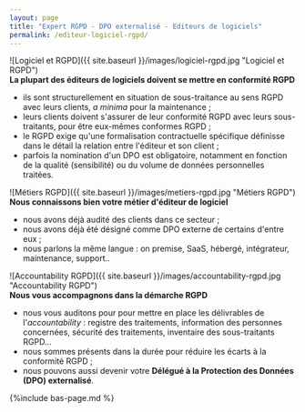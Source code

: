 ```yaml
---
layout: page
title: "Expert RGPD - DPO externalisé - Editeurs de logiciels"
permalink: /editeur-logiciel-rgpd/
---
```

![Logiciel et RGPD]({{ site.baseurl }}/images/logiciel-rgpd.jpg "Logiciel et RGPD")\
**La plupart des éditeurs de logiciels doivent se mettre en conformité RGPD**
* ils sont structurellement en situation de sous-traitance au sens RGPD avec leurs clients, *a minima* pour la maintenance ;
* leurs clients doivent s'assurer de leur conformité RGPD avec leurs sous-traitants, pour être eux-mêmes conformes RGPD ;
* le RGPD exige qu'une formalisation contractuelle spécifique définisse dans le détail la relation entre l'éditeur et son client ;
* parfois la nomination d'un DPO est obligatoire, notamment en fonction de la qualité (sensibilité) ou du volume de données personnelles traitées.

![Métiers RGPD]({{ site.baseurl }}/images/metiers-rgpd.jpg "Métiers RGPD")\
**Nous connaissons bien votre métier d'éditeur de logiciel**
* nous avons déjà audité des clients dans ce secteur ;
* nous avons déjà été désigné comme DPO externe de certains d'entre eux ;
* nous parlons la même langue : on premise, SaaS, hébergé, intégrateur, maintenance, support..

![Accountability RGPD]({{ site.baseurl }}/images/accountability-rgpd.jpg "Accountability RGPD")\
**Nous vous accompagnons dans la démarche RGPD**
* nous vous auditons pour pour mettre en place les délivrables de l'*accountability* : registre des traitements, information des personnes concernées, sécurité des traitements, inventaire des sous-traitants RGPD...
* nous sommes présents dans la durée pour réduire les écarts à la conformité RGPD ;
* nous pouvons aussi devenir votre **Délégué à la Protection des Données (DPO) externalisé**.

{%include bas-page.md %}

